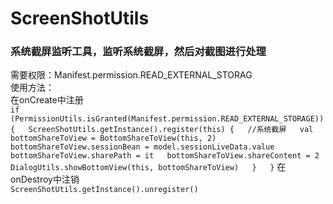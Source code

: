 # ScreenShotUtils
### 系统截屏监听工具，监听系统截屏，然后对截图进行处理   

需要权限：Manifest.permission.READ_EXTERNAL_STORAG   
使用方法：  
在onCreate中注册   
    `if (PermissionUtils.isGranted(Manifest.permission.READ_EXTERNAL_STORAGE)) {  
            ScreenShotUtils.getInstance().register(this) {  
                //系统截屏  
                val bottomShareToView = BottomShareToView(this, 2)  
                bottomShareToView.sessionBean = model.sessionLiveData.value  
                bottomShareToView.sharePath = it  
                bottomShareToView.shareContent = 2  
                DialogUtils.showBottomView(this, bottomShareToView)  
            }  
    }`
在onDestroy中注销  
`ScreenShotUtils.getInstance().unregister()`